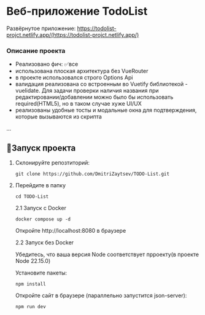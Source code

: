 # Веб-приложение TodoList

Развёрнутое приложение: https://todolist-projct.netlify.app/(https://todolist-projct.netlify.app/)
<br>

### Описание проекта

- Реализовано фич: ✅все
- использована плоская архитектура без VueRouter
- в проекте использовался строго Options Api
- валидация реализована со встроенным во Vuetify библиотекой - vuelidate. Для задачи проверки наличия названия при редактировании/добавлении можно было бы использовать required(HTML5), но в таком случае хуже UI/UX
- реализованы удобные тосты и модальные окна для подтверждения, которые вызываются из скрипта

...

## 🚀Запуск проекта

1.  Склонируйте репозтиторий:

        git clone https://github.com/DmitriZaytsev/TODO-List.git

2.  Перейдите в папку

        cd TODO-List

    2.1 Запуск с Docker

        docker compose up -d

    Откройте http://localhost:8080 в браузере

    2.2 Запуск без Docker

    Убедитесь, что ваша версия Node соответствует прроекту(в проекте Node 22.15.0)

    Установите пакеты:

        npm install

    Откройте сайт в браузере (параллельно запустится json-server):

        npm run dev
